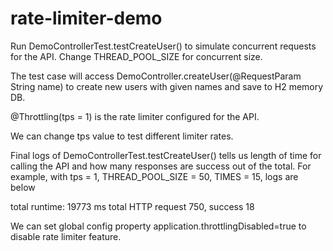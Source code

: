 # rate-limiter-demo

Run DemoControllerTest.testCreateUser() to simulate concurrent requests for the API. Change THREAD_POOL_SIZE for concurrent size.

The test case will access DemoController.createUser(@RequestParam String name) to create new users with given names and save to H2 memory DB. 

@Throttling(tps = 1) is the rate limiter configured for the API.

We can change tps value to test different limiter rates. 

Final logs of DemoControllerTest.testCreateUser() tells us length of time for calling the API and how many responses are success out of
the total. 
For example, with tps = 1, THREAD_POOL_SIZE = 50, TIMES = 15, logs are below

total runtime: 19773 ms
total HTTP request 750, success 18

We can set global config property application.throttlingDisabled=true to disable rate limiter feature.
